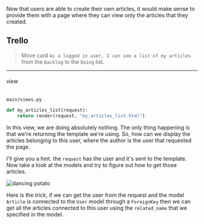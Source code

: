 Now that users are able to create their own articles, it would make sense to provide them with a page where they can view only the articles that they created. 


## Trello
> Move card `As a logged in user, I can see a list of my articles` from the `Backlog` to the `Doing` list.
___


###### view

`main/views.py`
```python
def my_articles_list(request):
	return render(request, "my_articles_list.html")
```

In this view, we are doing absolutely nothing. The only thing happening is that we're returning the template we're using. So, how can we display the articles belonging to this user, where the author is the user that requested the page. 

I'll give you a hint. the `request` has the user and it's sent to the template. Now take a look at the models and try to figure out how to get those articles.  

![dancing potato](https://media1.tenor.com/images/61497871ab091f01703a3f1a624fb3c4/tenor.gif?itemid=11684043)

Here is the trick, if we can get the user from the request and the model `Article` is connected to the `User` model through a `ForeignKey` then we can get all the articles connected to this user using the `related_name` that we specified in the model.